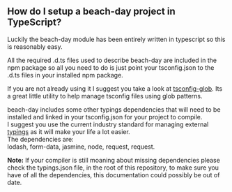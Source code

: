## How do I setup a beach-day project in TypeScript?
Luckily the beach-day module has been entirely written in typescript so this is reasonably easy. 

All the required .d.ts files used to describe beach-day are included in the npm package so all you need to do is just point your tsconfig.json to the .d.ts files in your installed npm package.

If you are not already using it I suggest you take a look at [tsconfig-glob](https://github.com/wjohnsto/tsconfig-glob). Its a great little utility to help manage tsconfig files using glob patterns.

beach-day includes some other typings dependencies that will need to be installed and linked in your tsconfig.json for your project to compile.  
I suggest you use the current industry standard for managing external [typings](https://github.com/typings/typings) as it will make your life a lot easier.  
The dependencies are:  
lodash, form-data, jasmine, node, request, request.

**Note:**
If your compiler is still moaning about missing dependencies please check the typings.json file, in the root of this repository, to make sure you have of all the dependencies, this documentation could possibly be out of date.